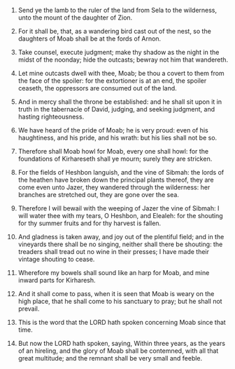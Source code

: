 1. Send ye the lamb to the ruler of the land from Sela to the
wilderness, unto the mount of the daughter of Zion.

2. For it shall be, that, as a wandering bird cast out of the nest,
so the daughters of Moab shall be at the fords of Arnon.

3. Take counsel, execute judgment; make thy shadow as the night in
the midst of the noonday; hide the outcasts; bewray not him that
wandereth.

4. Let mine outcasts dwell with thee, Moab; be thou a covert to them
from the face of the spoiler: for the extortioner is at an end, the
spoiler ceaseth, the oppressors are consumed out of the land.

5. And in mercy shall the throne be established: and he shall sit
upon it in truth in the tabernacle of David, judging, and seeking
judgment, and hasting righteousness.

6. We have heard of the pride of Moab; he is very proud: even of his
haughtiness, and his pride, and his wrath: but his lies shall not be
so.

7. Therefore shall Moab howl for Moab, every one shall howl: for the
foundations of Kirhareseth shall ye mourn; surely they are stricken.

8. For the fields of Heshbon languish, and the vine of Sibmah: the
lords of the heathen have broken down the principal plants thereof,
they are come even unto Jazer, they wandered through the wilderness:
her branches are stretched out, they are gone over the sea.

9. Therefore I will bewail with the weeping of Jazer the vine of
Sibmah: I will water thee with my tears, O Heshbon, and Elealeh: for
the shouting for thy summer fruits and for thy harvest is fallen.

10. And gladness is taken away, and joy out of the plentiful field;
and in the vineyards there shall be no singing, neither shall there be
shouting: the treaders shall tread out no wine in their presses; I
have made their vintage shouting to cease.

11. Wherefore my bowels shall sound like an harp for Moab, and mine
inward parts for Kirharesh.

12. And it shall come to pass, when it is seen that Moab is weary on
the high place, that he shall come to his sanctuary to pray; but he
shall not prevail.

13. This is the word that the LORD hath spoken concerning Moab since
that time.

14. But now the LORD hath spoken, saying, Within three years, as the
years of an hireling, and the glory of Moab shall be contemned, with
all that great multitude; and the remnant shall be very small and
feeble.